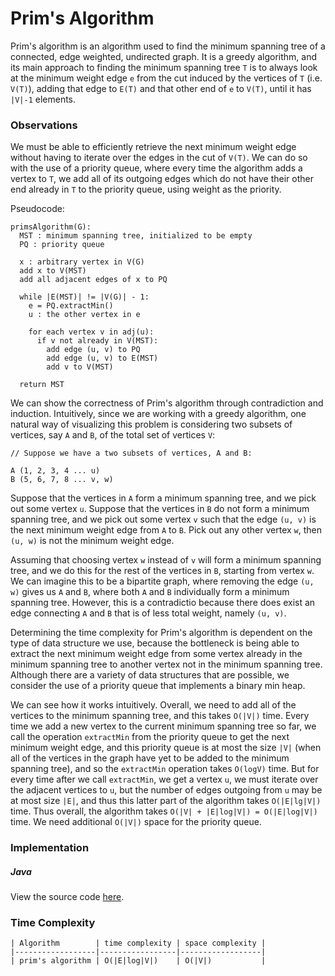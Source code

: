 # Prim's Algorithm

Prim's algorithm is an algorithm used to find the minimum spanning tree of a connected, edge
weighted, undirected graph. It is a greedy algorithm, and its main approach to finding the 
minimum spanning tree `T` is to always look at the minimum weight edge `e` from the cut induced by
the vertices of `T` (i.e. `V(T)`), adding that edge to `E(T)` and that other end of `e` to `V(T)`,
until it has `|V|-1` elements.

### Observations

We must be able to efficiently retrieve the next minimum weight edge without having to iterate over
the edges in the cut of `V(T)`. We can do so with the use of a priority queue, where every time the
algorithm adds a vertex to `T`, we add all of its outgoing edges which do not have their other end
already in `T` to the priority queue, using weight as the priority. 

Pseudocode:

```
primsAlgorithm(G):
  MST : minimum spanning tree, initialized to be empty
  PQ : priority queue

  x : arbitrary vertex in V(G)
  add x to V(MST)
  add all adjacent edges of x to PQ

  while |E(MST)| != |V(G)| - 1:
    e = PQ.extractMin()
    u : the other vertex in e

    for each vertex v in adj(u):
      if v not already in V(MST):
        add edge (u, v) to PQ
        add edge (u, v) to E(MST)
        add v to V(MST)

  return MST
```

We can show the correctness of Prim's algorithm through contradiction and induction. Intuitively, 
since we are working with a greedy algorithm, one natural way of visualizing this problem is
considering two subsets of vertices, say `A` and `B`, of the total set of vertices `V`:

```
// Suppose we have a two subsets of vertices, A and B:

A (1, 2, 3, 4 ... u)
B (5, 6, 7, 8 ... v, w)
```

Suppose that the vertices in `A` form a minimum spanning tree, and we pick out some vertex `u`. 
Suppose that the vertices in `B` do not form a minimum spanning tree, and we pick out some vertex
`v` such that the edge `(u, v)` is the next minimum weight edge from `A` to `B`. Pick out any other
vertex `w`, then `(u, w)` is not the minimum weight edge.

Assuming that choosing vertex `w` instead of `v` will form a minimum spanning tree, and we do this
for the rest of the vertices in `B`, starting from vertex `w`. We can imagine this to be a bipartite 
graph, where removing the edge `(u, w)` gives us `A` and `B`, where both `A` and `B` individually 
form a minimum spanning tree. However, this is a contradictio because there does exist an edge 
connecting `A` and `B` that is of less total weight, namely `(u, v)`. 

Determining the time complexity for Prim's algorithm is dependent on the type of data structure we
use, because the bottleneck is being able to extract the next minimum weight edge from some vertex
already in the minimum spanning tree to another vertex not in the minimum spanning tree. Although
there are a variety of data structures that are possible, we consider the use of a priority queue
that implements a binary min heap.

We can see how it works intuitively. Overall, we need to add all of the vertices to the minimum 
spanning tree, and this takes `O(|V|)` time. Every time we add a new vertex to the current minimum
spanning tree so far, we call the operation `extractMin` from the priority queue to get the next
minimum weight edge, and this priority queue is at most the size `|V|` (when all of the vertices in
the graph have yet to be added to the minimum spanning tree), and so the `extractMin` operation 
takes `O(logV)` time. But for every time after we call `extractMin`, we get a vertex `u`, we must 
iterate over the adjacent vertices to `u`, but the number of edges outgoing from `u` may be at most
size `|E|`, and thus this latter part of the algorithm takes `O(|E|lg|V|)` time. Thus overall, the 
algorithm takes `O(|V| + |E|log|V|) = O(|E|log|V|)` time. We need additional `O(|V|)` space for the 
priority queue.

### Implementation

##### Java

View the source code [here](https://github.com/algorithm-helper/implementations/blob/master/java/com/algorithmhelper/algorithms/graphs/PrimsAlgorithm.java).

<script src="https://gist.github.com/eliucs/3d53ae82897faaff7586c87d6768066b.js"></script>

### Time Complexity

```
| Algorithm        | time complexity | space complexity |
|------------------|-----------------|------------------|
| prim's algorithm | O(|E|log|V|)    | O(|V|)           |
```
